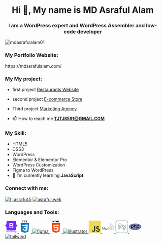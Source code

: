 <h1 align="center">Hi 👋, My name is MD Asraful Alam</h1>
<h3 align="center">I am a WordPress expert and WordPress Assembler and low-code developer</h3>

<p align="left"> <img src="https://komarev.com/ghpvc/?username=mdasrafulalam01&label=Profile%20views&color=0e75b6&style=flat" alt="mdasrafulalam01" /> </p>

<h3 align="left">My Portfolio Website:</h3>
https://mdasrafulalam.com/

<h3 align="left">My My project:</h3>

- first project [Restaurants Website](https://dreambook.mdasrafulalam.com/)

- second project [E-commerce Store](https://freshgrocery.mdasrafulalam.com/)

- Third project [Marketing Agency](https://adliora.mdasrafulalam.com/)

- 📫 How to reach me **TJTJ8591@GMAIL.COM**

<h3 align="left">My Skill:</h3>

- HTML5
- CSS3
- WordPress
- Elementor & Elementor Pro
- WordPress Customization
- Figma to WordPress
- 🌱 I’m currently learning **JavaScript**

<h3 align="left">Connect with me:</h3>
<p align="left">
<a href="https://fb.com/tj.asraful.5" target="blank"><img align="center" src="https://raw.githubusercontent.com/rahuldkjain/github-profile-readme-generator/master/src/images/icons/Social/facebook.svg" alt="tj.asraful.5" height="45" width="55" /></a>
<a href="https://instagram.com/asraful.web" target="blank"><img align="center" src="https://raw.githubusercontent.com/rahuldkjain/github-profile-readme-generator/master/src/images/icons/Social/instagram.svg" alt="asraful.web" height="45" width="55" /></a>
</p>

<h3 align="left">Languages and Tools:</h3>
<p align="left"> <a href="https://getbootstrap.com" target="_blank" rel="noreferrer"> <img src="https://raw.githubusercontent.com/devicons/devicon/master/icons/bootstrap/bootstrap-plain-wordmark.svg" alt="bootstrap" width="40" height="40"/> </a> <a href="https://www.w3schools.com/css/" target="_blank" rel="noreferrer"> <img src="https://raw.githubusercontent.com/devicons/devicon/master/icons/css3/css3-original-wordmark.svg" alt="css3" width="40" height="40"/> </a> <a href="https://www.figma.com/" target="_blank" rel="noreferrer"> <img src="https://www.vectorlogo.zone/logos/figma/figma-icon.svg" alt="figma" width="40" height="40"/> </a> <a href="https://www.w3.org/html/" target="_blank" rel="noreferrer"> <img src="https://raw.githubusercontent.com/devicons/devicon/master/icons/html5/html5-original-wordmark.svg" alt="html5" width="40" height="40"/> </a> <a href="https://www.adobe.com/in/products/illustrator.html" target="_blank" rel="noreferrer"> <img src="https://www.vectorlogo.zone/logos/adobe_illustrator/adobe_illustrator-icon.svg" alt="illustrator" width="40" height="40"/> </a> <a href="https://developer.mozilla.org/en-US/docs/Web/JavaScript" target="_blank" rel="noreferrer"> <img src="https://raw.githubusercontent.com/devicons/devicon/master/icons/javascript/javascript-original.svg" alt="javascript" width="40" height="40"/> </a> <a href="https://www.mysql.com/" target="_blank" rel="noreferrer"> <img src="https://raw.githubusercontent.com/devicons/devicon/master/icons/mysql/mysql-original-wordmark.svg" alt="mysql" width="40" height="40"/> </a> <a href="https://www.photoshop.com/en" target="_blank" rel="noreferrer"> <img src="https://raw.githubusercontent.com/devicons/devicon/master/icons/photoshop/photoshop-line.svg" alt="photoshop" width="40" height="40"/> </a> <a href="https://www.php.net" target="_blank" rel="noreferrer"> <img src="https://raw.githubusercontent.com/devicons/devicon/master/icons/php/php-original.svg" alt="php" width="40" height="40"/> </a> <a href="https://tailwindcss.com/" target="_blank" rel="noreferrer"> <img src="https://www.vectorlogo.zone/logos/tailwindcss/tailwindcss-icon.svg" alt="tailwind" width="40" height="40"/> </a> </p>


